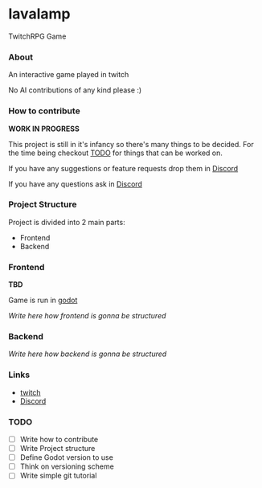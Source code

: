 # lavalamp
TwitchRPG Game

### About
An interactive game played in twitch

No AI contributions of any kind please :)

### How to contribute
**WORK IN PROGRESS**

This project is still in it's infancy so there's many things to be decided.
For the time being checkout [TODO](#todo) for things that can be worked on.

If you have any suggestions or feature requests drop them in [Discord](#links)

If you have any questions ask in [Discord](#links)

### Project Structure
Project is divided into 2 main parts:
- Frontend
- Backend

### Frontend
**TBD**

Game is run in [godot](https://godotengine.org)

*Write here how frontend is gonna be structured*

### Backend

*Write here how backend is gonna be structured*

### Links
- [twitch](https://www.twitch.tv/skyegreytv)
- [Discord](https://discord.gg/WkgdyS2)

### TODO
- [ ] Write how to contribute
- [ ] Write Project structure
- [ ] Define Godot version to use
- [ ] Think on versioning scheme
- [ ] Write simple git tutorial
